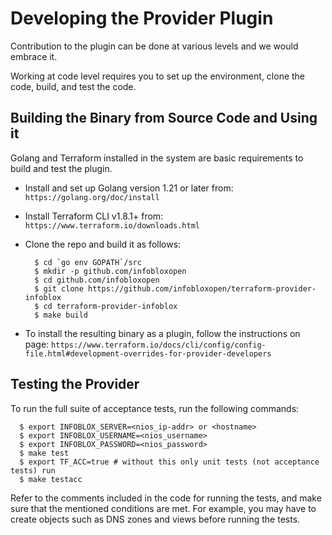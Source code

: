# Developing the Provider Plugin
Contribution to the plugin can be done at various levels and we would embrace it. 

Working at code level requires you  to set up the environment, clone the code, build, and test the code.

## Building the Binary from Source Code and Using it
Golang and Terraform installed in the system are basic requirements to build and test the plugin.

* Install and set up Golang  version 1.21 or later from:
  `https://golang.org/doc/install`
* Install Terraform CLI v1.8.1+ from:  
  `https://www.terraform.io/downloads.html`
* Clone the repo and build it as follows:
  ```
    $ cd `go env GOPATH`/src
    $ mkdir -p github.com/infobloxopen
    $ cd github.com/infobloxopen
    $ git clone https://github.com/infobloxopen/terraform-provider-infoblox
    $ cd terraform-provider-infoblox
    $ make build
  ```  
  
* To install the resulting binary as a plugin, follow the instructions on page:
  `https://www.terraform.io/docs/cli/config/config-file.html#development-overrides-for-provider-developers`

## Testing the Provider
To run the full suite of acceptance tests, run the following commands:
  ```
    $ export INFOBLOX_SERVER=<nios_ip-addr> or <hostname>
    $ export INFOBLOX_USERNAME=<nios_username>
    $ export INFOBLOX_PASSWORD=<nios_password>
    $ make test
    $ export TF_ACC=true # without this only unit tests (not acceptance tests) run
    $ make testacc
  ```

Refer to the comments included in the code for running the tests, and make sure that the mentioned conditions are met. 
For example, you may have to create objects such as DNS zones and views before running the tests.
